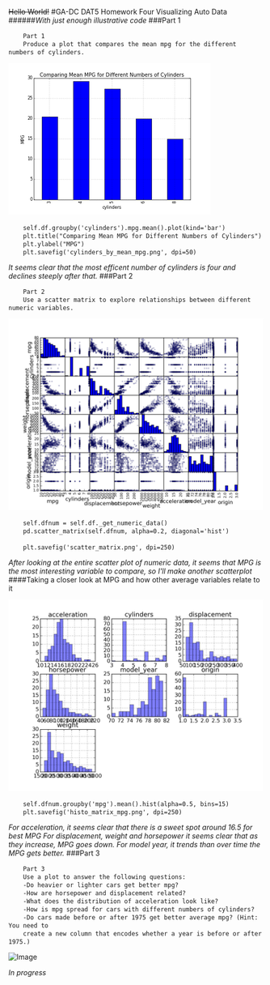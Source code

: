 ~~Hello World!~~
#GA-DC DAT5 Homework Four Visualizing Auto Data
######_With just enough illustrative code_
###Part 1




		Part 1
		Produce a plot that compares the mean mpg for the different numbers of cylinders.
		


![Image](cylinders_by_mean_mpg.png)



		self.df.groupby('cylinders').mpg.mean().plot(kind='bar')
		plt.title("Comparing Mean MPG for Different Numbers of Cylinders")
		plt.ylabel("MPG")
		plt.savefig('cylinders_by_mean_mpg.png', dpi=50)
		


_It seems clear that the most efficent number of cylinders is four and declines steeply after that._
###Part 2




		Part 2
		Use a scatter matrix to explore relationships between different numeric variables.
		


![Image](scatter_matrix.png)



		self.dfnum = self.df._get_numeric_data()
		pd.scatter_matrix(self.dfnum, alpha=0.2, diagonal='hist')
		
		plt.savefig('scatter_matrix.png', dpi=250)

		


_After looking at the entire scatter plot of numeric data, it seems that MPG is the most interesting variable to compare, so I'll make another scatterplot_
####Taking a closer look at MPG and how other average variables relate to it


![Image](histo_matrix_mpg.png)



		self.dfnum.groupby('mpg').mean().hist(alpha=0.5, bins=15)
		plt.savefig('histo_matrix_mpg.png', dpi=250)
		


_For acceleration, it seems clear that there is a sweet spot around 16.5 for best MPG 		For displacement, weight and horsepower it seems clear that as they increase, MPG goes down. 		For model year, it trends than over time the MPG gets better._
###Part 3




		Part 3
		Use a plot to answer the following questions:
		-Do heavier or lighter cars get better mpg?
		-How are horsepower and displacement related?
		-What does the distribution of acceleration look like?
		-How is mpg spread for cars with different numbers of cylinders?
		-Do cars made before or after 1975 get better average mpg? (Hint: You need to 
		create a new column that encodes whether a year is before or after 1975.)
		


![Image](http://media.giphy.com/media/13HBDT4QSTpveU/giphy.gif)



		


_In progress_
